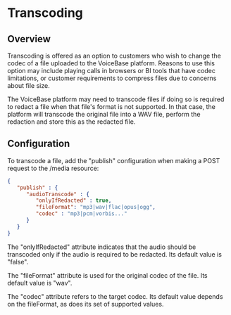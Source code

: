 # Transcoding

## Overview

Transcoding is offered as an option to customers who wish to change the codec of a file uploaded to the VoiceBase platform. Reasons to use this option may include playing calls in browsers or BI tools that have codec limitations, or customer requirements to compress files due to concerns about file size. 

The VoiceBase platform may need to transcode files if doing so is required to redact a file when that file's format is not supported. In that case, the platform will transcode the original file into a WAV file, perform the redaction and store this as the redacted file.

## Configuration

To transcode a file, add the "publish" configuration when making a POST request to the /media resource:


```json
{
   "publish" : {
      "audioTranscode" : { 
         "onlyIfRedacted" : true,
         "fileFormat": "mp3|wav|flac|opus|ogg",
         "codec" : "mp3|pcm|vorbis..."
      }
   }
}
```

The "onlyIfRedacted" attribute indicates that the audio should be transcoded only if the audio is required to be redacted. Its default value is "false".

The "fileFormat" attribute is used for the original codec of the file. Its default value is "wav". 

The "codec" attribute refers to the target codec. Its default value depends on the fileFormat, as does its set of supported values.